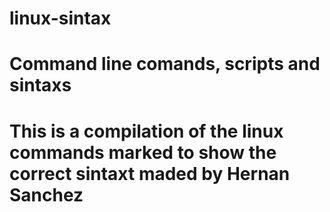 # linux-sintax
# Command line comands, scripts and sintaxs
# This is a compilation of the linux commands marked to show the correct sintaxt maded by Hernan Sanchez
